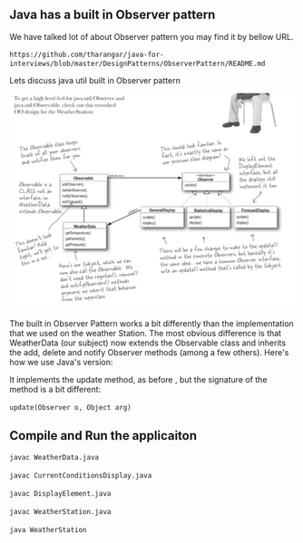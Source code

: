 
## Java has a built in Observer pattern 

We have talked lot of about Observer pattern
you may find it by bellow URL.


```
https://github.com/tharangar/java-for-interviews/blob/master/DesignPatterns/ObserverPattern/README.md
```

Lets discuss java util built in Observer pattern

![java util Observer Pattern](./utilobserver.png)


The built in Observer Pattern works a bit differently than the implementation that we used on the weather Station. The most obvious difference is that WeatherData (our subject) now extends the Observable class and inherits the add, delete and notify Observer methods (among a few others). Here's how we use Java's version:

It implements the update method, as before , but the signature of the method is a bit different:

```update(Observer o, Object arg) ```


## Compile and Run the applicaiton

```
javac WeatherData.java

javac CurrentConditionsDisplay.java

javac DisplayElement.java 

javac WeatherStation.java 

java WeatherStation

```

